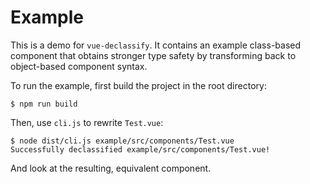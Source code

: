 # Example

This is a demo for `vue-declassify`. It contains an example class-based component that obtains stronger type safety by transforming back to object-based component syntax.

To run the example, first build the project in the root directory:

```
$ npm run build
```

Then, use `cli.js` to rewrite `Test.vue`:

```
$ node dist/cli.js example/src/components/Test.vue
Successfully declassified example/src/components/Test.vue!
```

And look at the resulting, equivalent component.
